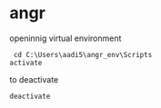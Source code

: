 # angr
openinnig virtual environment

```
 cd C:\Users\aadi5\angr_env\Scripts
activate

```
to deactivate

```
deactivate
```
